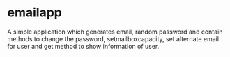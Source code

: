# emailapp
A simple application which generates email, random password and contain methods to change the password, setmailboxcapacity, set alternate email
for user and get method to show information of user.

